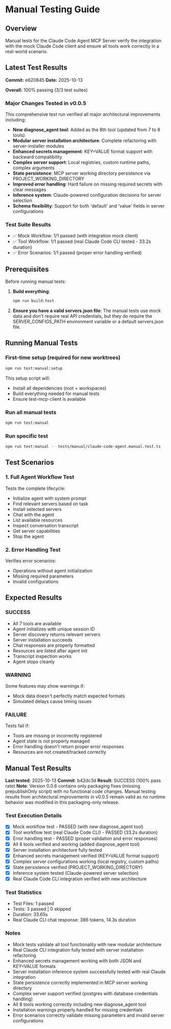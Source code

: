 # Manual Testing Guide

## Overview

Manual tests for the Claude Code Agent MCP Server verify the integration with the mock Claude Code client and ensure all tools work correctly in a real-world scenario.

## Latest Test Results

**Commit:** e620845
**Date:** 2025-10-13

**Overall:** 100% passing (3/3 test suites)

### Major Changes Tested in v0.0.5

This comprehensive test run verified all major architectural improvements including:

- **New diagnose_agent tool**: Added as the 8th tool (updated from 7 to 8 tools)
- **Modular server installation architecture**: Complete refactoring with server-installer modules
- **Enhanced secrets management**: KEY=VALUE format support with backward compatibility
- **Complex server support**: Local registries, custom runtime paths, complex arguments
- **State persistence**: MCP server working directory persistence via PROJECT_WORKING_DIRECTORY
- **Improved error handling**: Hard failure on missing required secrets with clear messages
- **Inference system**: Claude-powered configuration decisions for server selection
- **Schema flexibility**: Support for both 'default' and 'value' fields in server configurations

### Test Suite Results

- ✅ Mock Workflow: 1/1 passed (with integration mock client)
- ✅ Tool Workflow: 1/1 passed (real Claude Code CLI tested - 33.2s duration)
- ✅ Error Scenarios: 1/1 passed (proper error handling verified)

## Prerequisites

Before running manual tests:

1. **Build everything**:

   ```bash
   npm run build:test
   ```

2. **Ensure you have a valid servers.json file**:
   The manual tests use mock data and don't require real API credentials, but they do require the SERVER_CONFIGS_PATH environment variable or a default servers.json file.

## Running Manual Tests

### First-time setup (required for new worktrees)

```bash
npm run test:manual:setup
```

This setup script will:

- Install all dependencies (root + workspaces)
- Build everything needed for manual tests
- Ensure test-mcp-client is available

### Run all manual tests

```bash
npm run test:manual
```

### Run specific test

```bash
npm run test:manual -- tests/manual/claude-code-agent.manual.test.ts
```

## Test Scenarios

### 1. Full Agent Workflow Test

Tests the complete lifecycle:

- Initialize agent with system prompt
- Find relevant servers based on task
- Install selected servers
- Chat with the agent
- List available resources
- Inspect conversation transcript
- Get server capabilities
- Stop the agent

### 2. Error Handling Test

Verifies error scenarios:

- Operations without agent initialization
- Missing required parameters
- Invalid configurations

## Expected Results

### SUCCESS

- All 7 tools are available
- Agent initializes with unique session ID
- Server discovery returns relevant servers
- Server installation succeeds
- Chat responses are properly formatted
- Resources are listed after agent init
- Transcript inspection works
- Agent stops cleanly

### WARNING

Some features may show warnings if:

- Mock data doesn't perfectly match expected formats
- Simulated delays cause timing issues

### FAILURE

Tests fail if:

- Tools are missing or incorrectly registered
- Agent state is not properly managed
- Error handling doesn't return proper error responses
- Resources are not created/tracked correctly

## Manual Test Results

**Last tested**: 2025-10-13
**Commit**: b42dc3d
**Result**: SUCCESS (100% pass rate)
**Note**: Version 0.0.6 contains only packaging fixes (missing prepublishOnly script) with no functional code changes. Manual testing results from architectural improvements in v0.0.5 remain valid as no runtime behavior was modified in this packaging-only release.

### Test Execution Details

- [x] Mock workflow test - PASSED (with new diagnose_agent tool)
- [x] Tool workflow test (real Claude Code CLI) - PASSED (33.2s duration)
- [x] Error handling test - PASSED (proper validation and error responses)
- [x] All 8 tools verified and working (added diagnose_agent tool)
- [x] Server installation architecture fully tested
- [x] Enhanced secrets management verified (KEY=VALUE format support)
- [x] Complex server configurations working (local registry, custom paths)
- [x] State persistence verified (PROJECT_WORKING_DIRECTORY)
- [x] Inference system tested (Claude-powered server selection)
- [x] Real Claude Code CLI integration verified with new architecture

### Test Statistics

- Test Files: 1 passed
- Tests: 3 passed | 0 skipped
- Duration: 33.65s
- Real Claude CLI chat response: 386 tokens, 14.3s duration

### Notes

- Mock tests validate all tool functionality with new modular architecture
- Real Claude CLI integration fully tested with server installation refactoring
- Enhanced secrets management working with both JSON and KEY=VALUE formats
- Server installation inference system successfully tested with real Claude integration
- State persistence correctly implemented in MCP server working directory
- Complex server support verified (postgres with database credentials handling)
- All 8 tools working correctly including new diagnose_agent tool
- Installation warnings properly handled for missing credentials
- Error scenarios correctly validate missing parameters and invalid server configurations
